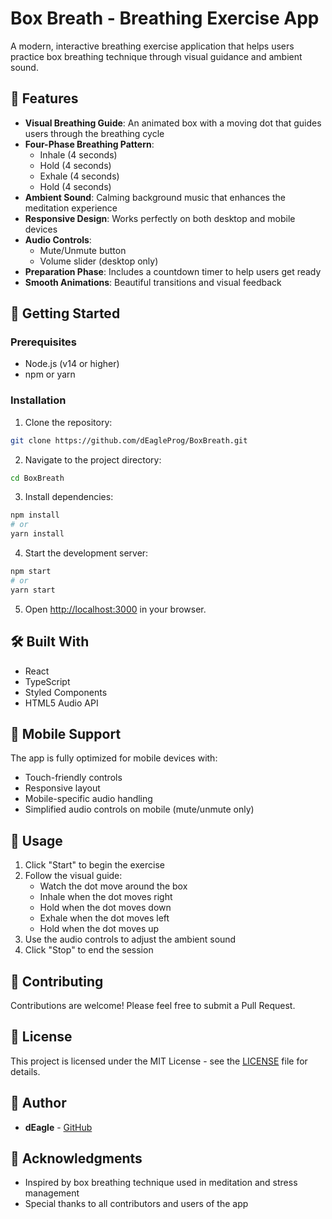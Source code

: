 # Box Breath - Breathing Exercise App

A modern, interactive breathing exercise application that helps users practice box breathing technique through visual guidance and ambient sound.

## 🌟 Features

- **Visual Breathing Guide**: An animated box with a moving dot that guides users through the breathing cycle
- **Four-Phase Breathing Pattern**:
  - Inhale (4 seconds)
  - Hold (4 seconds)
  - Exhale (4 seconds)
  - Hold (4 seconds)
- **Ambient Sound**: Calming background music that enhances the meditation experience
- **Responsive Design**: Works perfectly on both desktop and mobile devices
- **Audio Controls**:
  - Mute/Unmute button
  - Volume slider (desktop only)
- **Preparation Phase**: Includes a countdown timer to help users get ready
- **Smooth Animations**: Beautiful transitions and visual feedback

## 🚀 Getting Started

### Prerequisites

- Node.js (v14 or higher)
- npm or yarn

### Installation

1. Clone the repository:
```bash
git clone https://github.com/dEagleProg/BoxBreath.git
```

2. Navigate to the project directory:
```bash
cd BoxBreath
```

3. Install dependencies:
```bash
npm install
# or
yarn install
```

4. Start the development server:
```bash
npm start
# or
yarn start
```

5. Open [http://localhost:3000](http://localhost:3000) in your browser.

## 🛠️ Built With

- React
- TypeScript
- Styled Components
- HTML5 Audio API

## 📱 Mobile Support

The app is fully optimized for mobile devices with:
- Touch-friendly controls
- Responsive layout
- Mobile-specific audio handling
- Simplified audio controls on mobile (mute/unmute only)

## 🎯 Usage

1. Click "Start" to begin the exercise
2. Follow the visual guide:
   - Watch the dot move around the box
   - Inhale when the dot moves right
   - Hold when the dot moves down
   - Exhale when the dot moves left
   - Hold when the dot moves up
3. Use the audio controls to adjust the ambient sound
4. Click "Stop" to end the session

## 🤝 Contributing

Contributions are welcome! Please feel free to submit a Pull Request.

## 📄 License

This project is licensed under the MIT License - see the [LICENSE](LICENSE) file for details.

## 👤 Author

- **dEagle** - [GitHub](https://github.com/dEagleProg)

## 🙏 Acknowledgments

- Inspired by box breathing technique used in meditation and stress management
- Special thanks to all contributors and users of the app 